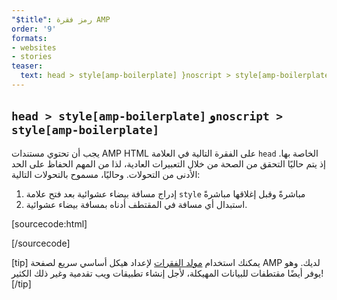 ```yaml
---
"$title": رمز فقرة AMP
order: '9'
formats:
- websites
- stories
teaser:
  text: head > style[amp-boilerplate] }noscript > style[amp-boilerplate]
---
```


<!--
This file is imported from https://github.com/ampproject/amphtml/blob/master/spec/amp-boilerplate.md.
Please do not change this file.
If you have found a bug or an issue please
have a look and request a pull request there.
-->

<!---
Copyright 2015 The AMP HTML Authors. All Rights Reserved.

Licensed under the Apache License, Version 2.0 (the "License");
you may not use this file except in compliance with the License.
You may obtain a copy of the License at

      http://www.apache.org/licenses/LICENSE-2.0

Unless required by applicable law or agreed to in writing, software
distributed under the License is distributed on an "AS-IS" BASIS,
WITHOUT WARRANTIES OR CONDITIONS OF ANY KIND, either express or implied.
See the License for the specific language governing permissions and
limitations under the License.
-->

## `head > style[amp-boilerplate]` و`noscript > style[amp-boilerplate]` <a name="head--styleamp-boilerplate-and-noscript--styleamp-boilerplate"></a>

يجب أن تحتوي مستندات AMP HTML على الفقرة التالية في العلامة `head` الخاصة بها. إذ يتم حاليًا التحقق من الصحة من خلال التعبيرات العادية، لذا من المهم الحفاظ على الحد الأدنى من التحولات. وحاليًا، مسموح بالتحولات التالية:

1. إدراج مسافة بيضاء عشوائية بعد فتح علامة `style` مباشرةً وقبل إغلاقها مباشرةً
2. استبدال أي مسافة في المقتطف أدناه بمسافة بيضاء عشوائية.

<!-- prettier-ignore-start -->

[sourcecode:html]
<style amp-boilerplate>body{-webkit-animation:-amp-start 8s steps(1,end) 0s 1 normal both;-moz-animation:-amp-start 8s steps(1,end) 0s 1 normal both;-ms-animation:-amp-start 8s steps(1,end) 0s 1 normal both;animation:-amp-start 8s steps(1,end) 0s 1 normal both}@-webkit-keyframes -amp-start{from{visibility:hidden}to{visibility:visible}}@-moz-keyframes -amp-start{from{visibility:hidden}to{visibility:visible}}@-ms-keyframes -amp-start{from{visibility:hidden}to{visibility:visible}}@-o-keyframes -amp-start{from{visibility:hidden}to{visibility:visible}}@keyframes -amp-start{from{visibility:hidden}to{visibility:visible}}</style><noscript><style amp-boilerplate>body{-webkit-animation:none;-moz-animation:none;-ms-animation:none;animation:none}</style></noscript>
[/sourcecode]

<!-- prettier-ignore-end -->

[tip] يمكنك استخدام [مولد الفقرات](https://amp.dev/boilerplate) لإعداد هيكل أساسي سريع لصفحة AMP لديك. وهو يوفر أيضًا مقتطفات للبيانات المهيكلة، لأجل إنشاء تطبيقات ويب تقدمية وغير ذلك الكثير! [/tip]
